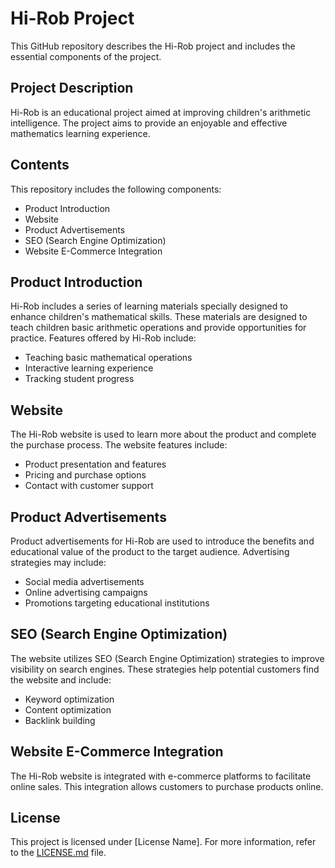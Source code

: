 # Hi-Rob Project

This GitHub repository describes the Hi-Rob project and includes the essential components of the project.

## Project Description

Hi-Rob is an educational project aimed at improving children's arithmetic intelligence. The project aims to provide an enjoyable and effective mathematics learning experience.

## Contents

This repository includes the following components:

- Product Introduction
- Website
- Product Advertisements
- SEO (Search Engine Optimization)
- Website E-Commerce Integration

## Product Introduction

Hi-Rob includes a series of learning materials specially designed to enhance children's mathematical skills. These materials are designed to teach children basic arithmetic operations and provide opportunities for practice. Features offered by Hi-Rob include:

- Teaching basic mathematical operations
- Interactive learning experience
- Tracking student progress

## Website

The Hi-Rob website is used to learn more about the product and complete the purchase process. The website features include:

- Product presentation and features
- Pricing and purchase options
- Contact with customer support

## Product Advertisements

Product advertisements for Hi-Rob are used to introduce the benefits and educational value of the product to the target audience. Advertising strategies may include:

- Social media advertisements
- Online advertising campaigns
- Promotions targeting educational institutions

## SEO (Search Engine Optimization)

The website utilizes SEO (Search Engine Optimization) strategies to improve visibility on search engines. These strategies help potential customers find the website and include:

- Keyword optimization
- Content optimization
- Backlink building

## Website E-Commerce Integration

The Hi-Rob website is integrated with e-commerce platforms to facilitate online sales. This integration allows customers to purchase products online.


## License

This project is licensed under [License Name]. For more information, refer to the [LICENSE.md](LICENSE.md) file.


